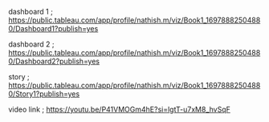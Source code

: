 dashboard 1 ;    https://public.tableau.com/app/profile/nathish.m/viz/Book1_16978882504880/Dashboard1?publish=yes 

dashboard 2 ;    https://public.tableau.com/app/profile/nathish.m/viz/Book1_16978882504880/Dashboard2?publish=yes 

story ;     https://public.tableau.com/app/profile/nathish.m/viz/Book1_16978882504880/Story1?publish=yes 

video link ;   https://youtu.be/P41VMOGm4hE?si=lgtT-u7xM8_hvSqF

